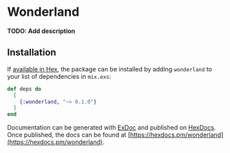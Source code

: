 # Wonderland

**TODO: Add description**

## Installation

If [available in Hex](https://hex.pm/docs/publish), the package can be installed
by adding `wonderland` to your list of dependencies in `mix.exs`:

```elixir
def deps do
  [
    {:wonderland, "~> 0.1.0"}
  ]
end
```

Documentation can be generated with [ExDoc](https://github.com/elixir-lang/ex_doc)
and published on [HexDocs](https://hexdocs.pm). Once published, the docs can
be found at [https://hexdocs.pm/wonderland](https://hexdocs.pm/wonderland).

